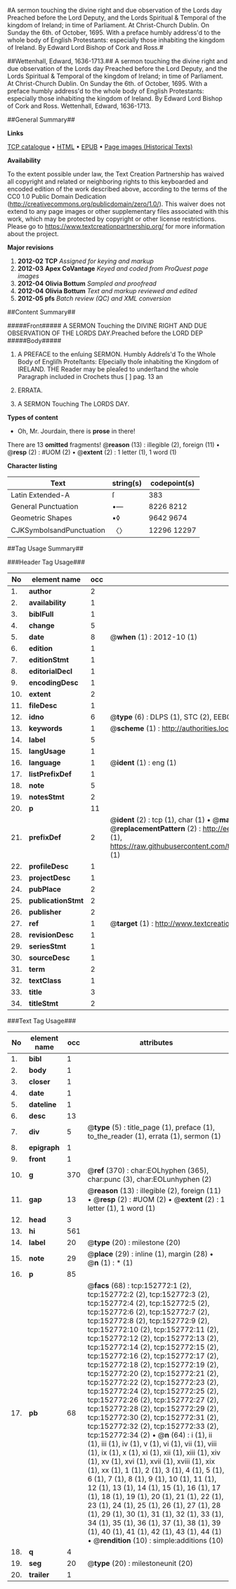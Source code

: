 #A sermon touching the divine right and due observation of the Lords day Preached before the Lord Deputy, and the Lords Spiritual & Temporal of the kingdom of Ireland; in time of Parliament. At Christ-Church Dublin. On Sunday the 6th. of October, 1695. With a preface humbly address'd to the whole body of English Protestants: especially those inhabiting the kingdom of Ireland. By Edward Lord Bishop of Cork and Ross.#

##Wettenhall, Edward, 1636-1713.##
A sermon touching the divine right and due observation of the Lords day Preached before the Lord Deputy, and the Lords Spiritual & Temporal of the kingdom of Ireland; in time of Parliament. At Christ-Church Dublin. On Sunday the 6th. of October, 1695. With a preface humbly address'd to the whole body of English Protestants: especially those inhabiting the kingdom of Ireland. By Edward Lord Bishop of Cork and Ross.
Wettenhall, Edward, 1636-1713.

##General Summary##

**Links**

[TCP catalogue](http://www.ota.ox.ac.uk/tcp/)  • 
[HTML](http://tei.it.ox.ac.uk/tcp/Texts-HTML/free/A96/A96264.html)  • 
[EPUB](http://tei.it.ox.ac.uk/tcp/Texts-EPUB/free/A96/A96264.epub) • 
[Page images (Historical Texts)](https://historicaltexts.jisc.ac.uk/eebo-99895369e)

**Availability**

To the extent possible under law, the Text Creation Partnership has waived all copyright and related or neighboring rights to this keyboarded and encoded edition of the work described above, according to the terms of the CC0 1.0 Public Domain Dedication (http://creativecommons.org/publicdomain/zero/1.0/). This waiver does not extend to any page images or other supplementary files associated with this work, which may be protected by copyright or other license restrictions. Please go to https://www.textcreationpartnership.org/ for more information about the project.

**Major revisions**

1. __2012-02__ __TCP__ *Assigned for keying and markup*
1. __2012-03__ __Apex CoVantage__ *Keyed and coded from ProQuest page images*
1. __2012-04__ __Olivia Bottum__ *Sampled and proofread*
1. __2012-04__ __Olivia Bottum__ *Text and markup reviewed and edited*
1. __2012-05__ __pfs__ *Batch review (QC) and XML conversion*

##Content Summary##

#####Front#####
A SERMON Touching the DIVINE RIGHT AND DUE OBSERVATION OF THE LORDS DAY.Preached before the LORD DEP
#####Body#####

1. A PREFACE to the enſuing SERMON. Humbly Addreſs'd To the Whole Body of Engliſh Proteſtants: Eſpecially thoſe inhabiting the Kingdom of IRELAND.
THE Reader may be pleaſed to underſtand the whole Paragraph included in Crochets thus [ ] pag. 13 an
1. ERRATA.

1. A SERMON Touching The LORDS DAY.

**Types of content**

  * Oh, Mr. Jourdain, there is **prose** in there!

There are 13 **omitted** fragments! 
 @__reason__ (13) : illegible (2), foreign (11)  •  @__resp__ (2) : #UOM (2)  •  @__extent__ (2) : 1 letter (1), 1 word (1)

**Character listing**


|Text|string(s)|codepoint(s)|
|---|---|---|
|Latin Extended-A|ſ|383|
|General Punctuation|•—|8226 8212|
|Geometric Shapes|▪◊|9642 9674|
|CJKSymbolsandPunctuation|〈〉|12296 12297|

##Tag Usage Summary##

###Header Tag Usage###

|No|element name|occ|attributes|
|---|---|---|---|
|1.|__author__|2||
|2.|__availability__|1||
|3.|__biblFull__|1||
|4.|__change__|5||
|5.|__date__|8| @__when__ (1) : 2012-10 (1)|
|6.|__edition__|1||
|7.|__editionStmt__|1||
|8.|__editorialDecl__|1||
|9.|__encodingDesc__|1||
|10.|__extent__|2||
|11.|__fileDesc__|1||
|12.|__idno__|6| @__type__ (6) : DLPS (1), STC (2), EEBO-CITATION (1), PROQUEST (1), VID (1)|
|13.|__keywords__|1| @__scheme__ (1) : http://authorities.loc.gov/ (1)|
|14.|__label__|5||
|15.|__langUsage__|1||
|16.|__language__|1| @__ident__ (1) : eng (1)|
|17.|__listPrefixDef__|1||
|18.|__note__|5||
|19.|__notesStmt__|2||
|20.|__p__|11||
|21.|__prefixDef__|2| @__ident__ (2) : tcp (1), char (1)  •  @__matchPattern__ (2) : ([0-9\-]+):([0-9IVX]+) (1), (.+) (1)  •  @__replacementPattern__ (2) : http://eebo.chadwyck.com/downloadtiff?vid=$1&page=$2 (1), https://raw.githubusercontent.com/textcreationpartnership/Texts/master/tcpchars.xml#$1 (1)|
|22.|__profileDesc__|1||
|23.|__projectDesc__|1||
|24.|__pubPlace__|2||
|25.|__publicationStmt__|2||
|26.|__publisher__|2||
|27.|__ref__|1| @__target__ (1) : http://www.textcreationpartnership.org/docs/. (1)|
|28.|__revisionDesc__|1||
|29.|__seriesStmt__|1||
|30.|__sourceDesc__|1||
|31.|__term__|2||
|32.|__textClass__|1||
|33.|__title__|3||
|34.|__titleStmt__|2||


###Text Tag Usage###

|No|element name|occ|attributes|
|---|---|---|---|
|1.|__bibl__|1||
|2.|__body__|1||
|3.|__closer__|1||
|4.|__date__|1||
|5.|__dateline__|1||
|6.|__desc__|13||
|7.|__div__|5| @__type__ (5) : title_page (1), preface (1), to_the_reader (1), errata (1), sermon (1)|
|8.|__epigraph__|1||
|9.|__front__|1||
|10.|__g__|370| @__ref__ (370) : char:EOLhyphen (365), char:punc (3), char:EOLunhyphen (2)|
|11.|__gap__|13| @__reason__ (13) : illegible (2), foreign (11)  •  @__resp__ (2) : #UOM (2)  •  @__extent__ (2) : 1 letter (1), 1 word (1)|
|12.|__head__|3||
|13.|__hi__|561||
|14.|__label__|20| @__type__ (20) : milestone (20)|
|15.|__note__|29| @__place__ (29) : inline (1), margin (28)  •  @__n__ (1) : * (1)|
|16.|__p__|85||
|17.|__pb__|68| @__facs__ (68) : tcp:152772:1 (2), tcp:152772:2 (2), tcp:152772:3 (2), tcp:152772:4 (2), tcp:152772:5 (2), tcp:152772:6 (2), tcp:152772:7 (2), tcp:152772:8 (2), tcp:152772:9 (2), tcp:152772:10 (2), tcp:152772:11 (2), tcp:152772:12 (2), tcp:152772:13 (2), tcp:152772:14 (2), tcp:152772:15 (2), tcp:152772:16 (2), tcp:152772:17 (2), tcp:152772:18 (2), tcp:152772:19 (2), tcp:152772:20 (2), tcp:152772:21 (2), tcp:152772:22 (2), tcp:152772:23 (2), tcp:152772:24 (2), tcp:152772:25 (2), tcp:152772:26 (2), tcp:152772:27 (2), tcp:152772:28 (2), tcp:152772:29 (2), tcp:152772:30 (2), tcp:152772:31 (2), tcp:152772:32 (2), tcp:152772:33 (2), tcp:152772:34 (2)  •  @__n__ (64) : i (1), ii (1), iii (1), iv (1), v (1), vi (1), vii (1), viii (1), ix (1), x (1), xi (1), xii (1), xiii (1), xiv (1), xv (1), xvi (1), xvii (1), xviii (1), xix (1), xx (1), 1 (1), 2 (1), 3 (1), 4 (1), 5 (1), 6 (1), 7 (1), 8 (1), 9 (1), 10 (1), 11 (1), 12 (1), 13 (1), 14 (1), 15 (1), 16 (1), 17 (1), 18 (1), 19 (1), 20 (1), 21 (1), 22 (1), 23 (1), 24 (1), 25 (1), 26 (1), 27 (1), 28 (1), 29 (1), 30 (1), 31 (1), 32 (1), 33 (1), 34 (1), 35 (1), 36 (1), 37 (1), 38 (1), 39 (1), 40 (1), 41 (1), 42 (1), 43 (1), 44 (1)  •  @__rendition__ (10) : simple:additions (10)|
|18.|__q__|4||
|19.|__seg__|20| @__type__ (20) : milestoneunit (20)|
|20.|__trailer__|1||
